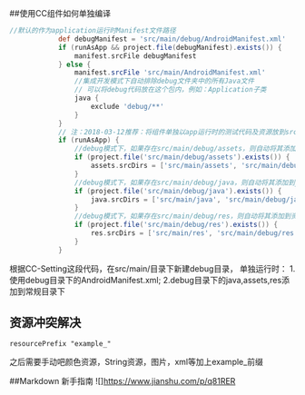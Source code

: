 ##使用CC组件如何单独编译
```groovy
//默认的作为application运行时Manifest文件路径
            def debugManifest = 'src/main/debug/AndroidManifest.xml'
            if (runAsApp && project.file(debugManifest).exists()) {
                manifest.srcFile debugManifest
            } else {
                manifest.srcFile 'src/main/AndroidManifest.xml'
                //集成开发模式下自动排除debug文件夹中的所有Java文件
                // 可以将debug代码放在这个包内，例如：Application子类
                java {
                    exclude 'debug/**'
                }
            }
            // 注：2018-03-12推荐：将组件单独以app运行时的测试代码及资源放到src/main/debug/目录下
            if (runAsApp) {
                //debug模式下，如果存在src/main/debug/assets，则自动将其添加到assets源码目录
                if (project.file('src/main/debug/assets').exists()) {
                    assets.srcDirs = ['src/main/assets', 'src/main/debug/assets']
                }
                //debug模式下，如果存在src/main/debug/java，则自动将其添加到java源码目录
                if (project.file('src/main/debug/java').exists()) {
                    java.srcDirs = ['src/main/java', 'src/main/debug/java']
                }
                //debug模式下，如果存在src/main/debug/res，则自动将其添加到资源目录
                if (project.file('src/main/debug/res').exists()) {
                    res.srcDirs = ['src/main/res', 'src/main/debug/res']
                }
            }
```            
            
根据CC-Setting这段代码，在src/main/目录下新建debug目录，
单独运行时：
	1.使用debug目录下的AndroidManifest.xml;
	2.debug目录下的java,assets,res添加到常规目录下

## 资源冲突解决
```
resourcePrefix "example_"
```
 
 之后需要手动吧颜色资源，String资源，图片，xml等加上example_前缀
 
 
 ##Markdown 新手指南
 ![]https://www.jianshu.com/p/q81RER